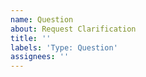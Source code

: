```yaml
---
name: Question
about: Request Clarification
title: ''
labels: 'Type: Question'
assignees: ''
---
```

